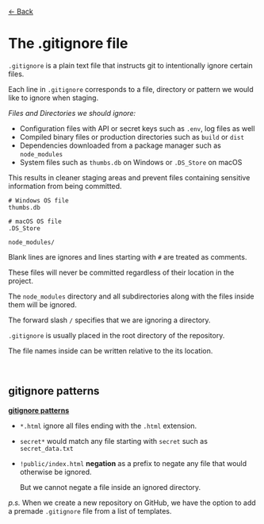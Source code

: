 [&larr; Back](./README.md)

# The .gitignore file

`.gitignore` is a plain text file that instructs git to intentionally ignore certain files.

Each line in `.gitignore` corresponds to a file, directory or pattern we would like to ignore when staging.

_Files and Directories we should ignore:_

- Configuration files with API or secret keys such as `.env`, log files as well
- Compiled binary files or production directories such as `build` or `dist`
- Dependencies downloaded from a package manager such as `node_modules`
- System files such as `thumbs.db` on Windows or `.DS_Store` on macOS

This results in cleaner staging areas and prevent files containing sensitive information from being committed.

```
# Windows OS file
thumbs.db

# macOS OS file
.DS_Store

node_modules/
```

Blank lines are ignores and lines starting with `#` are treated as comments.

These files will never be committed regardless of their location in the project.

The `node_modules` directory and all subdirectories along with the files inside them will be ignored.

The forward slash `/` specifies that we are ignoring a directory.

`.gitignore` is usually placed in the root directory of the repository.

The file names inside can be written relative to the its location.

<br>

## gitignore patterns

[**gitignore patterns**](https://git-scm.com/docs/gitignore#_pattern_format)

- `*.html` ignore all files ending with the `.html` extension.

- `secret*` would match any file starting with `secret` such as `secret_data.txt`

- `!public/index.html` **negation** as a prefix to negate any file that would otherwise be ignored.

  But we cannot negate a file inside an ignored directory.

_p.s._ When we create a new repository on GitHub, we have the option to add a premade `.gitignore` file from a list of templates.

<br>
